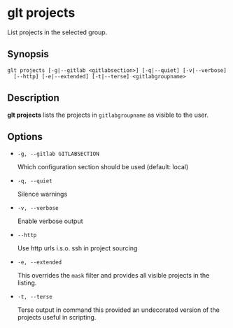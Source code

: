 # glt projects

List projects in the selected group.

## Synopsis

```
glt projects [-g|--gitlab <gitlabsection>] [-q|--quiet] [-v|--verbose]
  [--http] [-e|--extended] [-t|--terse] <gitlabgroupname>
```

## Description

**glt projects** lists the projects in ``gitlabgroupname`` as
visible to the user.

## Options

- `-g, --gitlab GITLABSECTION`

  Which configuration section should be used (default: local)

- `-q, --quiet`

  Silence warnings

- `-v, --verbose`

  Enable verbose output

- `--http`

  Use http urls i.s.o. ssh in project sourcing

- `-e, --extended`

  This overrides the ``mask`` filter and provides all visible
  projects in the listing.

- `-t, --terse`

  Terse output in command this provided an undecorated version of
  the projects useful in scripting.
